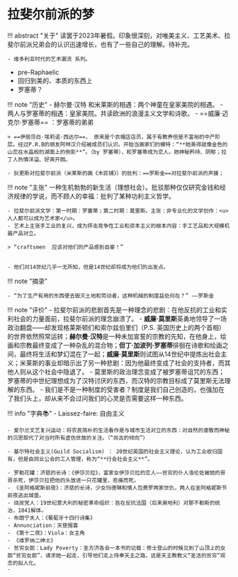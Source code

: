 # 拉斐尔前派的梦


!!! abstract "关于"
    读罢于2023年暑假。印象很深刻，对唯美主义、工艺美术、拉斐尔前派兄弟会的认识迅速增长，也有了一些自己的理解。待补充。

    - 维多利亚时代的艺术潮流 系列。

- pre-Raphaelic 
- 回归到美的、本质的东西上
- 罗塞蒂？

!!! note "历史"
    - 赫尔曼·汉特 和米莱斯的相遇：两个神童在皇家美院的相遇。
    - 两人与罗塞蒂的相遇：皇家美院。共读欧洲的浪漫主义文学和诗歌。
    - ==威廉·迈克尔·罗塞蒂== ：罗塞蒂的弟弟

    > ==伊丽莎白·埃莉诺·西达尔==， 原来是个衣帽店店员，属于有教养但是不富裕的中产阶层。经过P.R.B的朋友阿林汉介绍被成员们认识。开始当画家们的模特：“**她美得就像金色的山峦在水晶般的湖面上的倒影**”。（by 罗塞蒂），和罗塞蒂成为恋人。她神秘矜持、阴郁；拉丁人热情洋溢、好爽开朗。

    - 狄更斯对拉斐尔前派（米莱斯的画《木匠铺》）的批判：==罗斯金==对拉斐尔前派的声援；



!!! note "主张"
    一种生机勃勃的新生活（理想社会）。批驳那种仅仅研究金钱和经济规律的学说，而不顾人的幸福：批判了某种功利主义哲学。

    - 拉斐尔前派文学：第一时期：罗塞蒂；第二时期：莫里斯。主张：非专业化的文学创作：<u>人人都可以成为艺术家</u>。
    - 艺术上主张手工业的复兴，成为抨击竞争性工业和资本主义的根本内容：手工艺品和大规模机器产品对立。
    
    > “craftsmen  应该对他们的产品感到自豪！”


    - 他们对14世纪几乎一无所知，但是14世纪却将成为他们的出发点。

!!! note "摘录"
    
    - “为了生产有用的东西便去毁灭土地和劳动者，这种机械的制度益处何在？” ——罗斯金


!!! note "评价"
    - 拉斐尔前派的悲剧首先是一种理念的悲剧：在他反抗的工业和实利社会的力量面前，拉斐尔前派的理念崩溃了。
    - **威廉·莫里斯**英勇地领导了一场政治翻盘——却发现格莱斯顿们和索尔兹伯里们（P.S. 英国历史上的两个首相）的世界依然照常运转；**赫尔曼·汉特**是一种未加宣誓的宗教的先知，在他身上，绘画和宗教最终变成了一种杂乱的混合物；**但丁·加波列·罗塞蒂**徘徊在诗歌和绘画之间，最终将生活和梦幻混在了一起；**威廉·莫里斯**则试图从14世纪中提炼出社会主义；米莱斯的事业却暗示出了另一种悲剧：因为他最终变成了社会的支持者，而其他人则从这个社会中隐退了。
        - 莫里斯的政治理念变成了被罗塞蒂诅咒的东西；罗塞蒂的中世纪理想成为了汉特讨厌的东西，而汉特的宗教目标成了莫里斯无法理解的东西。
    - 我们是不是一种制度的受害者？制度是我们自己创造的，也强加在了我们头上，却从来不会过问我们的心灵是否需要这样一种东西。

!!! info "字典📚"
    - Laissez-faire: 自由主义

    - 爱尔兰文艺复兴运动：将农民简朴的生活看作是与城市生活对立的东西：对自然的虔敬而神秘的沉思取代了对当时所有虚伪世故的关注。（“尚古的倾向”）

    - 基尔特社会主义(Guild Socialism) ： 20世纪英国的社会主义理论，认为工业收归国有，但是由同业公会的工人管理，称为“**行会社会主义**”。

    - 罗勒花罐：济慈的长诗：《伊莎贝拉》，富家女伊莎贝拉的恋人——贫穷的仆人洛伦佐被她的哥哥杀死，伊莎贝拉把他的头放进一只花罐里，悲痛而死。
    - 《圣阿格妮斯前夜》：济慈的长诗，少女玛德琳和情人包费罗两家世仇，两人在圣阿格妮斯节前夜逃出城堡。
    - 烧炭党人：19世纪意大利的秘密革命组织：旨在反抗法国（后来奥地利）对那不勒斯的统治，1841解体。
    - 布朗宁夫人：《葡萄牙十四行诗集》
    - Annunciation：天使报喜
    - 《第十二夜》：Viola：女主角
    - 《维罗纳二绅士》
    - 贫穷女郎：Lady Poverty：圣方济各会一本书的记载：修士登山的时候见到了山顶上的女郎“贫穷女郎”，请求她一起走，引导他们走上侍奉天主之路，这是天主教教义“圣洁的贫穷”观念的拟人化。
    - 